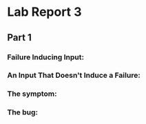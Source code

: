 # Lab Report 3
## Part 1

### Failure Inducing Input:
### An Input That Doesn't Induce a Failure:
### The symptom:
### The bug:

